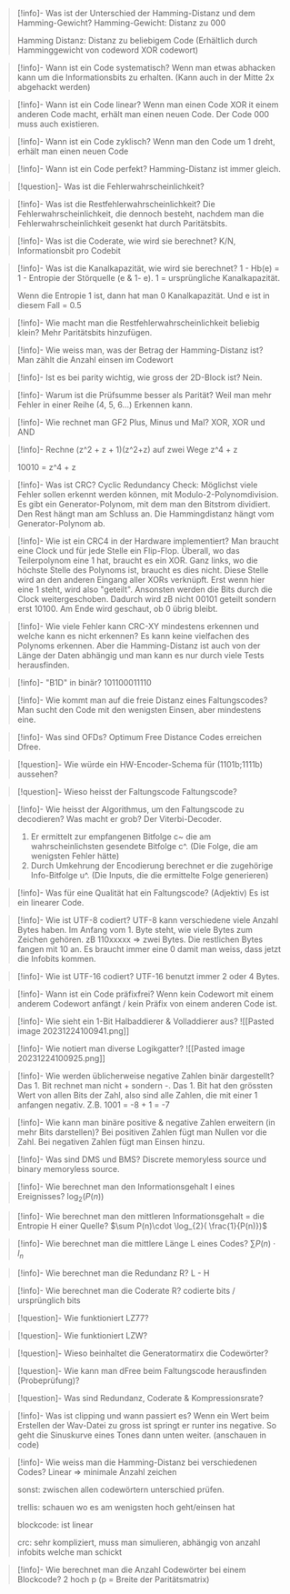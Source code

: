 
> [!info]- Was ist der Unterschied der Hamming-Distanz und dem Hamming-Gewicht?
> Hamming-Gewicht: Distanz zu 000
> 
> Hamming Distanz: Distanz zu beliebigem Code (Erhältlich durch Hamminggewicht von codeword XOR codewort)

> [!info]- Wann ist ein Code systematisch?
> Wenn man etwas abhacken kann um die Informationsbits zu erhalten. (Kann auch in der Mitte 2x abgehackt werden)

> [!info]- Wann ist ein Code linear?
> Wenn man einen Code XOR  it einem anderen Code macht, erhält man einen neuen Code. Der Code 000 muss auch existieren.

> [!info]- Wann ist ein Code zyklisch?
> Wenn man den Code um 1 dreht, erhält man einen neuen Code

> [!info]- Wann ist ein Code perfekt?
> Hamming-Distanz ist immer gleich.

> [!question]- Was ist die Fehlerwahrscheinlichkeit?

> [!info]- Was ist die Restfehlerwahrscheinlichkeit?
> Die Fehlerwahrscheinlichkeit, die dennoch besteht, nachdem man die Fehlerwahrscheinlichkeit gesenkt hat durch Paritätsbits.

> [!info]- Was ist die Coderate, wie wird sie berechnet?
> K/N, Informationsbit pro Codebit

> [!info]- Was ist die Kanalkapazität, wie wird sie berechnet?
> 1 - Hb(e) = 1 - Entropie der Störquelle (e & 1- e). 1 = ursprüngliche Kanalkapazität.
> 
> Wenn die Entropie 1 ist, dann hat man 0 Kanalkapazität. Und e ist in diesem Fall = 0.5

> [!info]- Wie macht man die Restfehlerwahrscheinlichkeit beliebig klein?
> Mehr Paritätsbits hinzufügen.

> [!info]- Wie weiss man, was der Betrag der Hamming-Distanz ist?
> Man zählt die Anzahl einsen im Codewort

> [!info]- Ist es bei parity wichtig, wie gross der 2D-Block ist?
> Nein.

> [!info]- Warum ist die Prüfsumme besser als Parität?
> Weil man mehr Fehler in einer Reihe (4, 5, 6...) Erkennen kann.

> [!info]- Wie rechnet man GF2 Plus, Minus und Mal?
> XOR, XOR und AND

> [!info]- Rechne (z^2 + z + 1)(z^2+z) auf zwei Wege
> z^4 + z
> 
> 10010 = z^4 + z

> [!info]- Was ist CRC?
> Cyclic Redundancy Check: Möglichst viele Fehler sollen erkennt werden können, mit Modulo-2-Polynomdivision. Es gibt ein Generator-Polynom, mit dem man den Bitstrom dividiert. Den Rest hängt man am Schluss an. Die Hammingdistanz hängt vom Generator-Polynom ab.

> [!info]- Wie ist ein CRC4 in der Hardware implementiert?
> Man braucht eine Clock und für jede Stelle ein Flip-Flop. Überall, wo das Teilerpolynom eine 1 hat, braucht es ein XOR. Ganz links, wo die höchste Stelle des Polynoms ist, braucht es dies nicht. Diese Stelle wird an den anderen Eingang aller XORs verknüpft. Erst wenn hier eine 1 steht, wird also "geteilt". Ansonsten werden die Bits durch die Clock weitergeschoben. Dadurch wird zB nicht 00101 geteilt sondern erst 10100. Am Ende wird geschaut, ob 0 übrig bleibt.

> [!info]- Wie viele Fehler kann CRC-XY mindestens erkennen und welche kann es nicht erkennen?
> Es kann keine vielfachen des Polynoms erkennen. Aber die Hamming-Distanz ist auch von der Länge der Daten abhängig und man kann es nur durch viele Tests herausfinden. 

> [!info]- "B1D" in binär?
> 101100011110

> [!info]- Wie kommt man auf die freie Distanz eines Faltungscodes?
> Man sucht den Code mit den wenigsten Einsen, aber mindestens eine.

> [!info]- Was sind OFDs?
> Optimum Free Distance Codes erreichen Dfree.

> [!question]- Wie würde ein HW-Encoder-Schema für (1101b;1111b) aussehen?

> [!question]- Wieso heisst der Faltungscode Faltungscode?

> [!info]- Wie heisst der Algorithmus, um den Faltungscode zu decodieren? Was macht er grob?
> Der Viterbi-Decoder.
> 1. Er ermittelt zur empfangenen Bitfolge c~ die am wahrscheinlichsten gesendete Bitfolge c^. (Die Folge, die am wenigsten Fehler hätte)
> 2. Durch Umkehrung der Encodierung berechnet er die zugehörige Info-Bitfolge u^. (Die Inputs, die die ermittelte Folge generieren)

> [!info]- Was für eine Qualität hat ein Faltungscode? (Adjektiv)
> Es ist ein linearer Code.

> [!info]- Wie ist UTF-8 codiert?
> UTF-8 kann verschiedene viele Anzahl Bytes haben. Im Anfang vom 1. Byte steht, wie viele Bytes zum Zeichen gehören. zB 110xxxxx => zwei Bytes. Die restlichen Bytes fangen mit 10 an. Es braucht immer eine 0 damit man weiss, dass jetzt die Infobits kommen.

> [!info]- Wie ist UTF-16 codiert?
> UTF-16 benutzt immer 2 oder 4 Bytes.

> [!info]- Wann ist ein Code präfixfrei?
> Wenn kein Codewort mit einem anderem Codewort anfängt / kein Präfix von einem anderen Code ist.

> [!info]- Wie sieht ein 1-Bit Halbaddierer & Volladdierer aus?
> ![[Pasted image 20231224100941.png]]

> [!info]- Wie notiert man diverse Logikgatter?
> ![[Pasted image 20231224100925.png]]

> [!info]- Wie werden üblicherweise negative Zahlen binär dargestellt?
> Das 1. Bit rechnet man nicht + sondern -. Das 1. Bit hat den grössten Wert von allen Bits der Zahl, also sind alle Zahlen, die mit einer 1 anfangen negativ. Z.B. 1001 = -8 + 1 = -7

> [!info]- Wie kann man binäre positive & negative Zahlen erweitern (in mehr Bits darstellen)?
> Bei positiven Zahlen fügt man Nullen vor die Zahl. Bei negativen Zahlen fügt man Einsen hinzu.

> [!info]- Was sind DMS und BMS?
> Discrete memoryless source und binary memoryless source.

> [!info]- Wie berechnet man den Informationsgehalt I eines Ereignisses?
> $\log_{2}(P(n))$

> [!info]- Wie berechnet man den mittleren Informationsgehalt = die Entropie H einer Quelle?
> $\sum P(n)\cdot \log_{2}( \frac{1}{P(n)})$

> [!info]- Wie berechnet man die mittlere Länge L eines Codes?
> $\sum P(n)\cdot l_{n}$

> [!info]- Wie berechnet man die Redundanz R?
> L - H

> [!info]- Wie berechnet man die Coderate R?
> codierte bits / ursprünglich bits

> [!question]- Wie funktioniert LZ77?

> [!question]- Wie funktioniert LZW?

> [!question]- Wieso beinhaltet die Generatormatirx die Codewörter?

> [!question]- Wie kann man dFree beim Faltungscode herausfinden (Probeprüfung)?

> [!question]- Was sind Redundanz, Coderate & Kompressionsrate?

> [!info]- Was ist clipping und wann passiert es?
> Wenn ein Wert beim Erstellen der Wav-Datei zu gross ist springt er runter ins negative. So geht die Sinuskurve eines Tones dann unten weiter. (anschauen in code)

> [!info]- Wie weiss man die Hamming-Distanz bei verschiedenen Codes?
> Linear => minimale Anzahl zeichen
> 
> sonst: zwischen allen codewörtern unterschied prüfen.
> 
> trellis: schauen wo es am wenigsten hoch geht/einsen hat
> 
> blockcode: ist linear
> 
> crc: sehr kompliziert, muss man simulieren, abhängig von anzahl infobits welche man schickt

> [!info]- Wie berechnet man die Anzahl Codewörter bei einem Blockcode?
> 2 hoch p (p = Breite der Paritätsmatrix)

